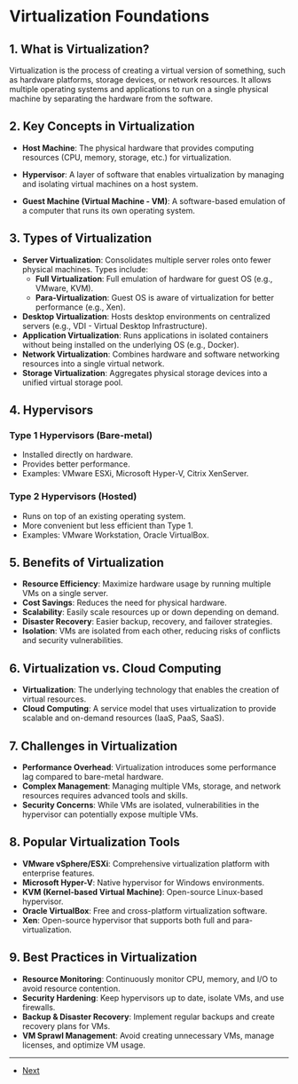 # Virtualization Foundations

## 1. **What is Virtualization?**
Virtualization is the process of creating a virtual version of something, such as hardware platforms, storage devices, or network resources. It allows multiple operating systems and applications to run on a single physical machine by separating the hardware from the software.

## 2. **Key Concepts in Virtualization**

- **Host Machine**: The physical hardware that provides computing resources (CPU, memory, storage, etc.) for virtualization.

- **Hypervisor**: A layer of software that enables virtualization by managing and isolating virtual machines on a host system.

- **Guest Machine (Virtual Machine - VM)**: A software-based emulation of a computer that runs its own operating system.

## 3. **Types of Virtualization**
- **Server Virtualization**: Consolidates multiple server roles onto fewer physical machines. Types include:
  - **Full Virtualization**: Full emulation of hardware for guest OS (e.g., VMware, KVM).
  - **Para-Virtualization**: Guest OS is aware of virtualization for better performance (e.g., Xen).
- **Desktop Virtualization**: Hosts desktop environments on centralized servers (e.g., VDI - Virtual Desktop Infrastructure).
- **Application Virtualization**: Runs applications in isolated containers without being installed on the underlying OS (e.g., Docker).
- **Network Virtualization**: Combines hardware and software networking resources into a single virtual network.
- **Storage Virtualization**: Aggregates physical storage devices into a unified virtual storage pool.

## 4. **Hypervisors**
### **Type 1 Hypervisors (Bare-metal)**
- Installed directly on hardware.
- Provides better performance.
- Examples: VMware ESXi, Microsoft Hyper-V, Citrix XenServer.

### **Type 2 Hypervisors (Hosted)**
- Runs on top of an existing operating system.
- More convenient but less efficient than Type 1.
- Examples: VMware Workstation, Oracle VirtualBox.

## 5. **Benefits of Virtualization**
- **Resource Efficiency**: Maximize hardware usage by running multiple VMs on a single server.
- **Cost Savings**: Reduces the need for physical hardware.
- **Scalability**: Easily scale resources up or down depending on demand.
- **Disaster Recovery**: Easier backup, recovery, and failover strategies.
- **Isolation**: VMs are isolated from each other, reducing risks of conflicts and security vulnerabilities.

## 6. **Virtualization vs. Cloud Computing**
- **Virtualization**: The underlying technology that enables the creation of virtual resources.
- **Cloud Computing**: A service model that uses virtualization to provide scalable and on-demand resources (IaaS, PaaS, SaaS).

## 7. **Challenges in Virtualization**
- **Performance Overhead**: Virtualization introduces some performance lag compared to bare-metal hardware.
- **Complex Management**: Managing multiple VMs, storage, and network resources requires advanced tools and skills.
- **Security Concerns**: While VMs are isolated, vulnerabilities in the hypervisor can potentially expose multiple VMs.

## 8. **Popular Virtualization Tools**
- **VMware vSphere/ESXi**: Comprehensive virtualization platform with enterprise features.
- **Microsoft Hyper-V**: Native hypervisor for Windows environments.
- **KVM (Kernel-based Virtual Machine)**: Open-source Linux-based hypervisor.
- **Oracle VirtualBox**: Free and cross-platform virtualization software.
- **Xen**: Open-source hypervisor that supports both full and para-virtualization.

## 9. **Best Practices in Virtualization**
- **Resource Monitoring**: Continuously monitor CPU, memory, and I/O to avoid resource contention.
- **Security Hardening**: Keep hypervisors up to date, isolate VMs, and use firewalls.
- **Backup & Disaster Recovery**: Implement regular backups and create recovery plans for VMs.
- **VM Sprawl Management**: Avoid creating unnecessary VMs, manage licenses, and optimize VM usage.

---

- [Next](./2-hypervisors.md)

